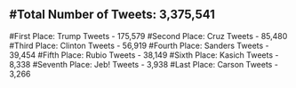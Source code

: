 #Total Number of Tweets: 3,375,541 
---
#First Place: Trump Tweets - 175,579
#Second Place: Cruz Tweets - 85,480
#Third Place: Clinton Tweets - 56,919
#Fourth Place: Sanders Tweets - 39,454
#Fifth Place: Rubio Tweets - 38,149
#Sixth Place: Kasich Tweets - 8,338
#Seventh Place: Jeb! Tweets - 3,938
#Last Place: Carson Tweets - 3,266
